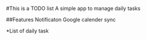 #This is a TODO list
A simple app to manage daily tasks

##Features
Notificaton
Google calender sync

*List of daily task